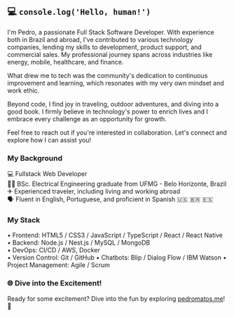 ## 💻 `console.log('Hello, human!')`

I'm Pedro, a passionate Full Stack Software Developer. With experience both in Brazil and abroad, I've contributed to various technology companies, lending my skills to development, product support, and commercial sales. My professional journey spans across industries like energy, mobile, healthcare, and finance.

What drew me to tech was the community's dedication to continuous improvement and learning, which resonates with my very own mindset and work ethic.

Beyond code, I find joy in traveling, outdoor adventures, and diving into a good book. I firmly believe in technology's power to enrich lives and I embrace every challenge as an opportunity for growth.

Feel free to reach out if you're interested in collaboration. Let's connect and explore how I can assist you!

### My Background

💻 Fullstack Web Developer  
👷🏻 BSc. Electrical Engineering graduate from UFMG - Belo Horizonte, Brazil  
✈ Experienced traveler, including living and working abroad  
🗣 Fluent in English, Portuguese, and proficient in Spanish 🇺🇸 🇧🇷 🇪🇸 

### My Stack

• Frontend: HTML5 / CSS3 / JavaScript / TypeScript / React / React Native  
• Backend: Node.js / Nest.js / MySQL / MongoDB  
• DevOps: CI/CD / AWS, Docker  
• Version Control: Git / GitHub
• Chatbots: Blip / Dialog Flow / IBM Watson
• Project Management: Agile / Scrum

### 🌐 Dive into the Excitement!

Ready for some excitement? Dive into the fun by exploring [pedromatos.me](https://pedromatos.me)! 🚀






